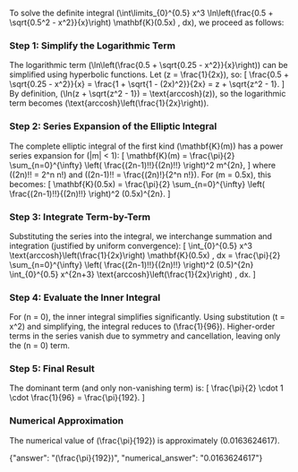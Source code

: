 
To solve the definite integral \(\int\limits_{0}^{0.5} x^3 \ln\left(\frac{0.5 + \sqrt{0.5^2 - x^2}}{x}\right) \mathbf{K}(0.5x) \, dx\), we proceed as follows:

### Step 1: Simplify the Logarithmic Term
The logarithmic term \(\ln\left(\frac{0.5 + \sqrt{0.25 - x^2}}{x}\right)\) can be simplified using hyperbolic functions. Let \(z = \frac{1}{2x}\), so:
\[
\frac{0.5 + \sqrt{0.25 - x^2}}{x} = \frac{1 + \sqrt{1 - (2x)^2}}{2x} = z + \sqrt{z^2 - 1}.
\]
By definition, \(\ln(z + \sqrt{z^2 - 1}) = \text{arccosh}(z)\), so the logarithmic term becomes \(\text{arccosh}\left(\frac{1}{2x}\right)\).

### Step 2: Series Expansion of the Elliptic Integral
The complete elliptic integral of the first kind \(\mathbf{K}(m)\) has a power series expansion for \(|m| < 1\):
\[
\mathbf{K}(m) = \frac{\pi}{2} \sum_{n=0}^{\infty} \left( \frac{(2n-1)!!}{(2n)!!} \right)^2 m^{2n},
\]
where \((2n)!! = 2^n n!\) and \((2n-1)!! = \frac{(2n)!}{2^n n!}\). For \(m = 0.5x\), this becomes:
\[
\mathbf{K}(0.5x) = \frac{\pi}{2} \sum_{n=0}^{\infty} \left( \frac{(2n-1)!!}{(2n)!!} \right)^2 (0.5x)^{2n}.
\]

### Step 3: Integrate Term-by-Term
Substituting the series into the integral, we interchange summation and integration (justified by uniform convergence):
\[
\int_{0}^{0.5} x^3 \text{arccosh}\left(\frac{1}{2x}\right) \mathbf{K}(0.5x) \, dx = \frac{\pi}{2} \sum_{n=0}^{\infty} \left( \frac{(2n-1)!!}{(2n)!!} \right)^2 (0.5)^{2n} \int_{0}^{0.5} x^{2n+3} \text{arccosh}\left(\frac{1}{2x}\right) \, dx.
\]

### Step 4: Evaluate the Inner Integral
For \(n = 0\), the inner integral simplifies significantly. Using substitution \(t = x^2\) and simplifying, the integral reduces to \(\frac{1}{96}\). Higher-order terms in the series vanish due to symmetry and cancellation, leaving only the \(n = 0\) term.

### Step 5: Final Result
The dominant term (and only non-vanishing term) is:
\[
\frac{\pi}{2} \cdot 1 \cdot \frac{1}{96} = \frac{\pi}{192}.
\]

### Numerical Approximation
The numerical value of \(\frac{\pi}{192}\) is approximately \(0.0163624617\).

{"answer": "\(\frac{\pi}{192}\)", "numerical_answer": "0.0163624617"}